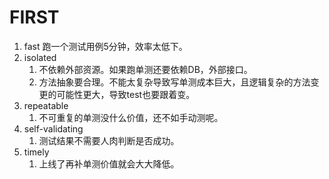 # FIRST
1. fast 跑一个测试用例5分钟，效率太低下。    
2. isolated    
    1. 不依赖外部资源。如果跑单测还要依赖DB，外部接口。   
    2. 方法抽象要合理。不能太复杂导致写单测成本巨大，且逻辑复杂的方法变更的可能性更大，导致test也要跟着变。  
3. repeatable
    1. 不可重复的单测没什么价值，还不如手动测呢。    
4. self-validating   
    1. 测试结果不需要人肉判断是否成功。      
5. timely
    1. 上线了再补单测价值就会大大降低。    

